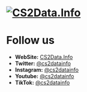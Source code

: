 # [![CS2Data.Info](https://github.com/user-attachments/assets/02e0090e-8d30-4eea-ad54-f6b98e6dc699)](https://CS2Data.Info)


# Follow us
- **WebSite:** [CS2Data.Info](https://CS2Data.Info)
- **Twitter:** [@cs2datainfo](https://x.com/cs2datainfo)
- **Instagram:** [@cs2datainfo](https://instagram.com/cs2datainfo)
- **Youtube:** [@cs2datainfo](https://www.youtube.com/@cs2datainfo)
- **TikTok:** [@cs2datainfo](https://www.tiktok.com/@cs2datainfo)
